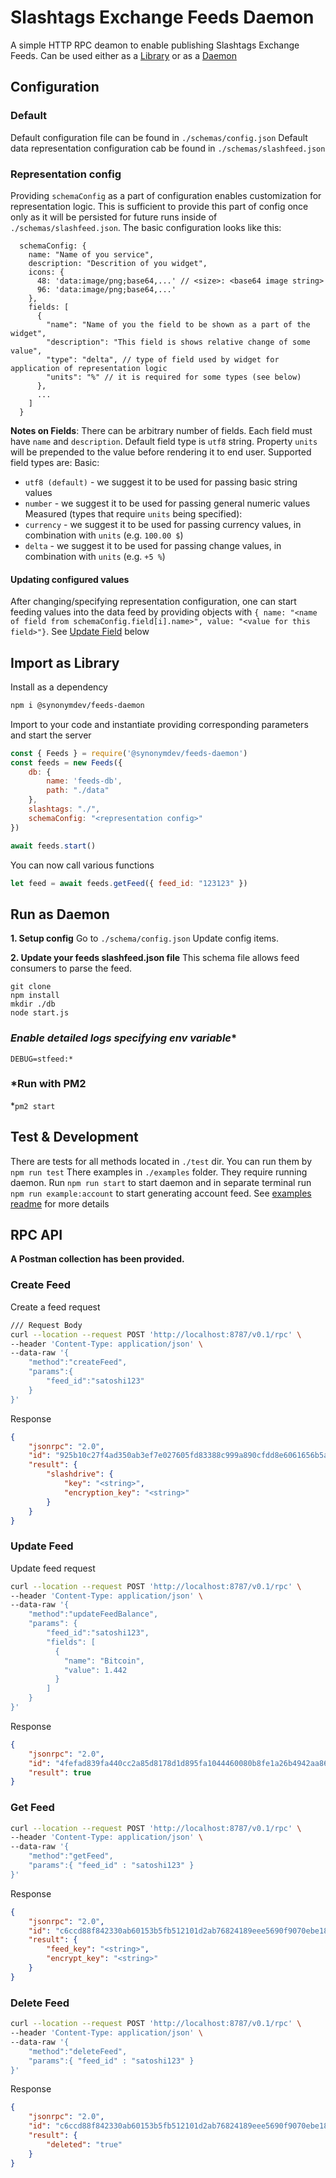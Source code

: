 # Slashtags Exchange Feeds Daemon

A simple HTTP RPC deamon to enable publishing Slashtags Exchange Feeds. Can be used either as a [Library](#import-as-library) or as a [Daemon](#run-as-daemon)

## Configuration

### Default

Default configuration file can be found in `./schemas/config.json`
Default data representation configuration cab be found in `./schemas/slashfeed.json`

### Representation config

Providing `schemaConfig` as a part of configuration enables customization for representation logic. This is sufficient to provide this part of config once only as it will be persisted for future runs inside of `./schemas/slashfeed.json`. The basic configuration looks like this:

```
  schemaConfig: {
    name: "Name of you service",
    description: "Descrition of you widget",
    icons: {
      48: 'data:image/png;base64,...' // <size>: <base64 image string>
      96: 'data:image/png;base64,...'
    },
    fields: [
      {
        "name": "Name of you the field to be shown as a part of the widget",
        "description": "This field is shows relative change of some value",
        "type": "delta", // type of field used by widget for application of representation logic
        "units": "%" // it is required for some types (see below)
      },
      ...
    ]
  }
```

**Notes on Fields**: There can be arbitrary number of fields. Each field must have `name` and `description`. Default field type is `utf8` string. Property `units` will be prepended to the value before rendering it to end user. Supported field types are:
Basic:
* `utf8 (default)` - we suggest it to be used for passing basic string values
* `number` - we suggest it to be used for passing general numeric values 
Measured (types that require `units` being specified):
* `currency` - we suggest it to be used for passing currency values, in combination with `units` (e.g. `100.00 $`)
* `delta` - we suggest it to be used for passing change values, in combination with `units` (e.g. `+5 %`)

#### Updating configured values

After changing/specifying representation configuration, one can start feeding values into the data feed by providing objects with `{ name: "<name of field from schemaConfig.field[i].name>", value: "<value for this field>"}`. See [Update Field](#update-feed) below

## Import as Library

Install as a dependency

```sh
npm i @synonymdev/feeds-daemon 
```

Import to your code and instantiate providing corresponding parameters and start the server

```js
const { Feeds } = require('@synonymdev/feeds-daemon')
const feeds = new Feeds({
    db: {
        name: 'feeds-db',
        path: "./data"
    },
    slashtags: "./",
    schemaConfig: "<representation config>"
})

await feeds.start()
```

You can now call various functions
```js
let feed = await feeds.getFeed({ feed_id: "123123" })
```

## Run as Daemon

**1. Setup config**
Go to `./schema/config.json` Update config items.

**2. Update your feeds slashfeed.json file**
This schema file allows feed consumers to parse the feed.

```
git clone
npm install
mkdir ./db
node start.js
```

### *Enable detailed logs specifying env variable**

`DEBUG=stfeed:*`

### *Run with PM2

*`pm2 start`

## Test & Development
There are tests for all methods located in `./test` dir. You can run them by `npm run test`
There examples in `./examples` folder. They require running daemon. Run `npm run start` to start daemon and in separate terminal run `npm run example:account` to start generating account feed. See [examples readme](./example/README.md) for more details

## RPC API

**A Postman collection has been provided.**

### Create Feed
Create a feed request
``` sh
/// Request Body
curl --location --request POST 'http://localhost:8787/v0.1/rpc' \
--header 'Content-Type: application/json' \
--data-raw '{
    "method":"createFeed",
    "params":{
        "feed_id":"satoshi123"
    }
}'
```
Response
``` json
{
    "jsonrpc": "2.0",
    "id": "925b10c27f4ad350ab3ef7e027605fd83388c999a890cfdd8e6061656b5a5513",
    "result": {
        "slashdrive": {
            "key": "<string>",
            "encryption_key": "<string>"
        }
    }
}
```

### Update Feed
Update feed request
``` sh
curl --location --request POST 'http://localhost:8787/v0.1/rpc' \
--header 'Content-Type: application/json' \
--data-raw '{
    "method":"updateFeedBalance",
    "params": {
        "feed_id":"satoshi123",
        "fields": [
          {
            "name": "Bitcoin",
            "value": 1.442
          }
        ]
    }
}'
```
Response
``` json
{
    "jsonrpc": "2.0",
    "id": "4fefad839fa440cc2a85d8178d1d895fa1044460080b8fe1a26b4942aa86c07f",
    "result": true
}
```

### Get Feed
``` sh
curl --location --request POST 'http://localhost:8787/v0.1/rpc' \
--header 'Content-Type: application/json' \
--data-raw '{
    "method":"getFeed",
    "params":{ "feed_id" : "satoshi123" }
}'
```
Response
``` json
{
    "jsonrpc": "2.0",
    "id": "c6ccd88f842330ab60153b5fb512101d2ab76824189eee5690f9070ebe18cb87",
    "result": {
        "feed_key": "<string>",
        "encrypt_key": "<string>"
    }
}
```

### Delete Feed
```sh
curl --location --request POST 'http://localhost:8787/v0.1/rpc' \
--header 'Content-Type: application/json' \
--data-raw '{
    "method":"deleteFeed",
    "params":{ "feed_id" : "satoshi123" }
}'
```
Response
``` json
{
    "jsonrpc": "2.0",
    "id": "c6ccd88f842330ab60153b5fb512101d2ab76824189eee5690f9070ebe18cb87",
    "result": {
        "deleted": "true"
    }
}
```

